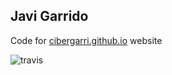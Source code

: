 ## Javi Garrido

Code for [cibergarri.github.io](cibergarri.github.io) website

![travis](https://travis-ci.org/cibergarri/home.svg?branch=master)
